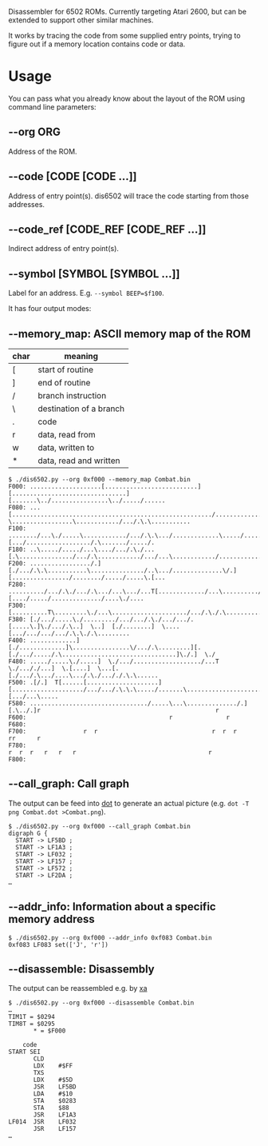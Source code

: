 Disassembler for 6502 ROMs. Currently targeting Atari 2600, but can be extended to support other similar machines.

It works by tracing the code from some supplied entry points, trying to figure out if a memory location contains code or data. 

# Usage

You can pass what you already know about the layout of the ROM using command line parameters:

## --org ORG

Address of the ROM.

## --code [CODE [CODE ...]]

Address of entry point(s). dis6502 will trace the code starting from those addresses.

## --code_ref [CODE_REF [CODE_REF ...]]

Indirect address of entry point(s).

## --symbol [SYMBOL [SYMBOL ...]]

Label for an address. E.g. `--symbol BEEP=$f100`.

It has four output modes:

## --memory_map: ASCII memory map of the ROM

char | meaning
---- | -----------------------
 [   | start of routine
 ]   | end of routine
 /   | branch instruction
 \   | destination of a branch
 .   | code
 r   | data, read from
 w   | data, written to
 *   | data, read and written


````
$ ./dis6502.py --org 0xf000 --memory_map Combat.bin
F000: ....................[..........................]  [................................][.......\../................\../...../......
F080: ...[......................................................../.............]  \.................\............/.../.\.\...........
F100: ......../...\./.....\............/.../.\.\.../.............\...../....................][.../................../.\......./...../.
F180: ..\...../...../...\..../.../.\./...[.\.............../.../.\............/.../...\............/...................T[.\...........
F200: ................./.][./.../.\.\...........\.............../..\.../..............\/.][................/......../...../.....\.[...
F280: ........../.../.\./.../.\.../...\.../...T[............./...\........../....\\.../...\../.][..../...../............../....\./....
F300: [..........T\.........\./...\...................../.../.\./.\............\./........../.\..................\............/.]\../.
F380: [./.../.....\./........./.../.../.\./.../.../.[.....\.]\./.../.\..]  \..]  [./........]  \....[.../.../.../.../.\.\./.\.........
F400: .............]  [./.............]\................\/.../.\.........][.[./.../...../.\................................]\./.]  \./
F480: ...../.....\./.....]  \./.../.................../...T  \./..././...]  \.[....]  \...[.[./.../.\.../....\.../.\./..././.\.\......
F500: .[/.]  T[......[....................][..................../.../.../.\.\.\...../.......\..........................][.../...\.....
F580: ................................./.....\...\............../.][.\../.]r                                                 r        
F600:                                        r               r                                                                        
F680:                                                                                                                                 
F700:                r  r                                r  r  r                                   rr      r                          
F780:                                                                       r  r  r   r   r   r                                     r 
F800:  
````

## --call_graph: Call graph

The output can be feed into [dot](https://en.wikipedia.org/wiki/DOT_(graph_description_language)) to generate an actual picture (e.g. `dot -T png Combat.dot >Combat.png`).


````
$ ./dis6502.py --org 0xf000 --call_graph Combat.bin
digraph G {
  START -> LF5BD ;
  START -> LF1A3 ;
  START -> LF032 ;
  START -> LF157 ;
  START -> LF572 ;
  START -> LF2DA ;
…
````

## --addr_info: Information about a specific memory address

````
$ ./dis6502.py --org 0xf000 --addr_info 0xf083 Combat.bin
0xf083 LF083 set(['J', 'r'])
````

## --disassemble: Disassembly

The output can be reassembled e.g. by [xa](http://www.floodgap.com/retrotech/xa/)

````
$ ./dis6502.py --org 0xf000 --disassemble Combat.bin
…
TIM1T = $0294
TIM8T = $0295
       * = $F000

    code
START SEI    
       CLD    
       LDX    #$FF
       TXS    
       LDX    #$5D
       JSR    LF5BD
       LDA    #$10
       STA    $0283
       STA    $88
       JSR    LF1A3
LF014  JSR    LF032
       JSR    LF157
…
````
